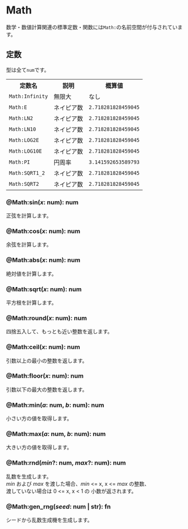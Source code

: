 # Math
数学・数値計算関連の標準定数・関数には`Math:`の名前空間が付与されています。

## 定数
型は全て`num`です。
<table>
	<tr><th>定数名</th><th>説明</th><th>概算値</th></tr>
	<tr><td><code>Math:Infinity</code></td><td>無限大</td><td>なし</td></tr>
	<tr><td><code>Math:E</code></td><td>ネイピア数</td><td><code>2.718281828459045</code></td></tr>
	<tr><td><code>Math:LN2</code></td><td>ネイピア数</td><td><code>2.718281828459045</code></td></tr>
	<tr><td><code>Math:LN10</code></td><td>ネイピア数</td><td><code>2.718281828459045</code></td></tr>
	<tr><td><code>Math:LOG2E</code></td><td>ネイピア数</td><td><code>2.718281828459045</code></td></tr>
	<tr><td><code>Math:LOG10E</code></td><td>ネイピア数</td><td><code>2.718281828459045</code></td></tr>
	<tr><td><code>Math:PI</code></td><td>円周率</td><td><code>3.141592653589793</code></td></tr>
	<tr><td><code>Math:SQRT1_2</code></td><td>ネイピア数</td><td><code>2.718281828459045</code></td></tr>
	<tr><td><code>Math:SQRT2</code></td><td>ネイピア数</td><td><code>2.718281828459045</code></td></tr>
</table>

### @Math:sin(_x_: num): num
正弦を計算します。  

### @Math:cos(_x_: num): num
余弦を計算します。  

### @Math:abs(_x_: num): num
絶対値を計算します。  

### @Math:sqrt(_x_: num): num
平方根を計算します。  

### @Math:round(_x_: num): num
四捨五入して、もっとも近い整数を返します。

### @Math:ceil(_x_: num): num
引数以上の最小の整数を返します。

### @Math:floor(_x_: num): num
引数以下の最大の整数を返します。

### @Math:min(_a_: num, _b_: num): num
小さい方の値を取得します。  

### @Math:max(_a_: num, _b_: num): num
大きい方の値を取得します。  

### @Math:rnd(_min_?: num, _max_?: num): num
乱数を生成します。  
_min_ および _max_ を渡した場合、_min_ <= x, x <= _max_ の整数、  
渡していない場合は 0 <= x, x < 1 の 小数が返されます。  

### @Math:gen_rng(_seed_: num | str): fn
シードから乱数生成機を生成します。  

